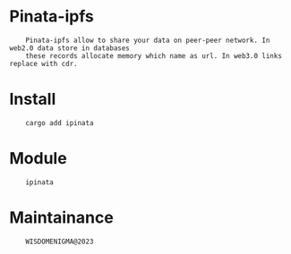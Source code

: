# Pinata-ipfs 


        Pinata-ipfs allow to share your data on peer-peer network. In web2.0 data store in databases 
        these records allocate memory which name as url. In web3.0 links replace with cdr.

# Install

        cargo add ipinata



# Module 

        ipinata




# Maintainance 

        WISDOMENIGMA@2023
